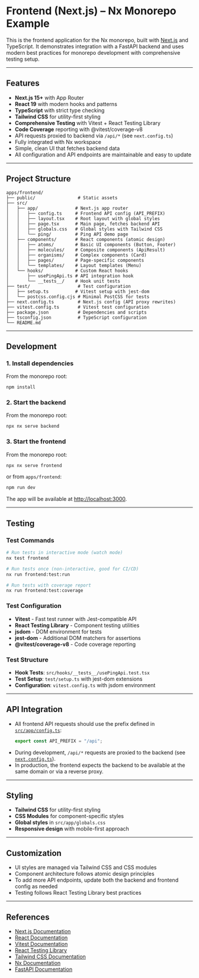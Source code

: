 # Frontend (Next.js) – Nx Monorepo Example

This is the frontend application for the Nx monorepo, built with [Next.js](https://nextjs.org/) and TypeScript. It demonstrates integration with a FastAPI backend and uses modern best practices for monorepo development with comprehensive testing setup.

---

## Features

- **Next.js 15+** with App Router
- **React 19** with modern hooks and patterns
- **TypeScript** with strict type checking
- **Tailwind CSS** for utility-first styling
- **Comprehensive Testing** with Vitest + React Testing Library
- **Code Coverage** reporting with @vitest/coverage-v8
- API requests proxied to backend via `/api/*` (see `next.config.ts`)
- Fully integrated with Nx workspace
- Simple, clean UI that fetches backend data
- All configuration and API endpoints are maintainable and easy to update

---

## Project Structure

```
apps/frontend/
├── public/                # Static assets
├── src/
│   ├── app/              # Next.js app router
│   │   ├── config.ts     # Frontend API config (API_PREFIX)
│   │   ├── layout.tsx    # Root layout with global styles
│   │   ├── page.tsx      # Main page, fetches backend API
│   │   ├── globals.css   # Global styles with Tailwind CSS
│   │   └── ping/         # Ping API demo page
│   ├── components/       # React components (atomic design)
│   │   ├── atoms/        # Basic UI components (Button, Footer)
│   │   ├── molecules/    # Composite components (ApiResult)
│   │   ├── organisms/    # Complex components (Card)
│   │   ├── pages/        # Page-specific components
│   │   └── templates/    # Layout templates (Menu)
│   └── hooks/            # Custom React hooks
│       ├── usePingApi.ts # API integration hook
│       └── __tests__/    # Hook unit tests
├── test/                  # Test configuration
│   ├── setup.ts          # Vitest setup with jest-dom
│   └── postcss.config.cjs # Minimal PostCSS for tests
├── next.config.ts         # Next.js config (API proxy rewrites)
├── vitest.config.ts       # Vitest test configuration
├── package.json           # Dependencies and scripts
├── tsconfig.json          # TypeScript configuration
└── README.md
```

---

## Development

### 1. Install dependencies

From the monorepo root:
```sh
npm install
```

### 2. Start the backend

From the monorepo root:
```sh
npx nx serve backend
```

### 3. Start the frontend

From the monorepo root:
```sh
npx nx serve frontend
```
or from `apps/frontend`:
```sh
npm run dev
```

The app will be available at [http://localhost:3000](http://localhost:3000).

---

## Testing

### Test Commands

```bash
# Run tests in interactive mode (watch mode)
nx test frontend

# Run tests once (non-interactive, good for CI/CD)
nx run frontend:test:run

# Run tests with coverage report
nx run frontend:test:coverage
```

### Test Configuration

- **Vitest** - Fast test runner with Jest-compatible API
- **React Testing Library** - Component testing utilities
- **jsdom** - DOM environment for tests
- **jest-dom** - Additional DOM matchers for assertions
- **@vitest/coverage-v8** - Code coverage reporting

### Test Structure

- **Hook Tests**: `src/hooks/__tests__/usePingApi.test.tsx`
- **Test Setup**: `test/setup.ts` with jest-dom extensions
- **Configuration**: `vitest.config.ts` with jsdom environment

---

## API Integration

- All frontend API requests should use the prefix defined in [`src/app/config.ts`](src/app/config.ts):  
  ```ts
  export const API_PREFIX = "/api";
  ```
- During development, `/api/*` requests are proxied to the backend (see [`next.config.ts`](next.config.ts)).
- In production, the frontend expects the backend to be available at the same domain or via a reverse proxy.

---

## Styling

- **Tailwind CSS** for utility-first styling
- **CSS Modules** for component-specific styles
- **Global styles** in `src/app/globals.css`
- **Responsive design** with mobile-first approach

---

## Customization

- UI styles are managed via Tailwind CSS and CSS modules
- Component architecture follows atomic design principles
- To add more API endpoints, update both the backend and frontend config as needed
- Testing follows React Testing Library best practices

---

## References

- [Next.js Documentation](https://nextjs.org/)
- [React Documentation](https://react.dev/)
- [Vitest Documentation](https://vitest.dev/)
- [React Testing Library](https://testing-library.com/docs/react-testing-library/intro/)
- [Tailwind CSS Documentation](https://tailwindcss.com/)
- [Nx Documentation](https://nx.dev)
- [FastAPI Documentation](https://fastapi.tiangolo.com/)
